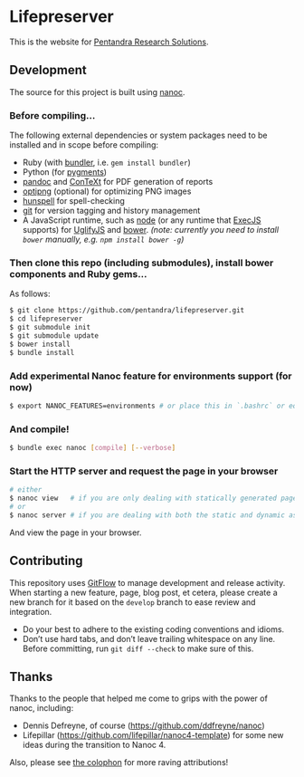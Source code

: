 # Lifepreserver

This is the website for [Pentandra Research Solutions](https://pentandra.com/).

## Development

The source for this project is built using [nanoc](http://nanoc.ws/).

### Before compiling…

The following external dependencies or system packages need to be installed and
in scope before compiling:

* Ruby (with [bundler](http://bundler.io/), i.e. `gem install bundler`)
* Python (for [pygments](http://pygments.org/))
* [pandoc](http://pandoc.org/) and [ConTeXt](http://wiki.contextgarden.net/)
  for PDF generation of reports
* [optipng](http://optipng.sourceforge.net/) (optional) for optimizing PNG images
* [hunspell](https://hunspell.github.io/) for spell-checking
* [git](https://git-scm.com/) for version tagging and history management
* A JavaScript runtime, such as [node](https://nodejs.org/en/)
  (or any runtime that [ExecJS](https://github.com/sstephenson/execjs) supports) 
  for [UglifyJS](https://github.com/mishoo/UglifyJS2) and [bower](https://bower.io/).
    _(note: currently you need to install `bower` manually, e.g. `npm install bower -g`)_

### Then clone this repo (including submodules), install bower components and Ruby gems…

As follows:

```bash
$ git clone https://github.com/pentandra/lifepreserver.git
$ cd lifepreserver
$ git submodule init
$ git submodule update
$ bower install
$ bundle install
```

### Add experimental Nanoc feature for environments support (for now)

```bash
$ export NANOC_FEATURES=environments # or place this in `.bashrc` or equivalent
```

### And compile!

```bash
$ bundle exec nanoc [compile] [--verbose]
```

### Start the HTTP server and request the page in your browser

```bash
# either
$ nanoc view   # if you are only dealing with statically generated pages
# or
$ nanoc server # if you are dealing with both the static and dynamic aspects of the site
```

And view the page in your browser.

## Contributing

This repository uses [GitFlow] to manage development and release activity. When
starting a new feature, page, blog post, et cetera, please create a new branch
for it based on the `develop` branch to ease review and integration.

* Do your best to adhere to the existing coding conventions and idioms.
* Don’t use hard tabs, and don’t leave trailing whitespace on any line. Before committing, run `git diff --check` to make sure of this.

## Thanks

Thanks to the people that helped me come to grips with the power of nanoc,
including:

* Dennis Defreyne, of course (https://github.com/ddfreyne/nanoc)
* Lifepillar (https://github.com/lifepillar/nanoc4-template) for some new
  ideas during the transition to Nanoc 4.

Also, please see [the colophon](https://pentandra.com/colophon/) for more
raving attributions!

[GitFlow]: <http://nvie.com/posts/a-successful-git-branching-model/>
